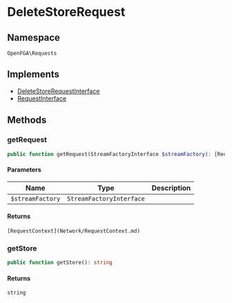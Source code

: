 # DeleteStoreRequest


## Namespace
`OpenFGA\Requests`

## Implements
* [DeleteStoreRequestInterface](Requests/DeleteStoreRequestInterface.md)
* [RequestInterface](Requests/RequestInterface.md)

## Methods
### getRequest

```php
public function getRequest(StreamFactoryInterface $streamFactory): [RequestContext](Network/RequestContext.md)
```


#### Parameters
| Name | Type | Description |
|------|------|-------------|
| `$streamFactory` | `StreamFactoryInterface` |  |

#### Returns
`[RequestContext](Network/RequestContext.md)` 

### getStore

```php
public function getStore(): string
```



#### Returns
`string` 

